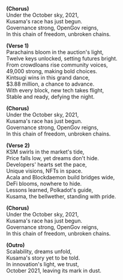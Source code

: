 **(Chorus)**  
Under the October sky, 2021,  
Kusama's race has just begun.  
Governance strong, OpenGov reigns,  
In this chain of freedom, unbroken chains.

**(Verse 1)**  
Parachains bloom in the auction's light,  
Twelve keys unlocked, setting futures bright.  
From crowdloans rise community voices,  
49,000 strong, making bold choices.  
Kintsugi wins in this grand dance,  
$3.88 million, a chance to advance.  
With every block, new tech takes flight,  
Stable and ready, defying the night.

**(Chorus)**  
Under the October sky, 2021,  
Kusama's race has just begun.  
Governance strong, OpenGov reigns,  
In this chain of freedom, unbroken chains.

**(Verse 2)**  
KSM swirls in the market's tide,  
Price falls low, yet dreams don't hide.  
Developers' hearts set the pace,  
Unique visions, NFTs in space.  
Acala and Blockdaemon build bridges wide,  
DeFi blooms, nowhere to hide.  
Lessons learned, Polkadot's guide,  
Kusama, the bellwether, standing with pride.

**(Chorus)**  
Under the October sky, 2021,  
Kusama's race has just begun.  
Governance strong, OpenGov reigns,  
In this chain of freedom, unbroken chains.

**(Outro)**  
Scalability, dreams unfold,  
Kusama's story yet to be told.  
In innovation's light, we trust,  
October 2021, leaving its mark in dust.
